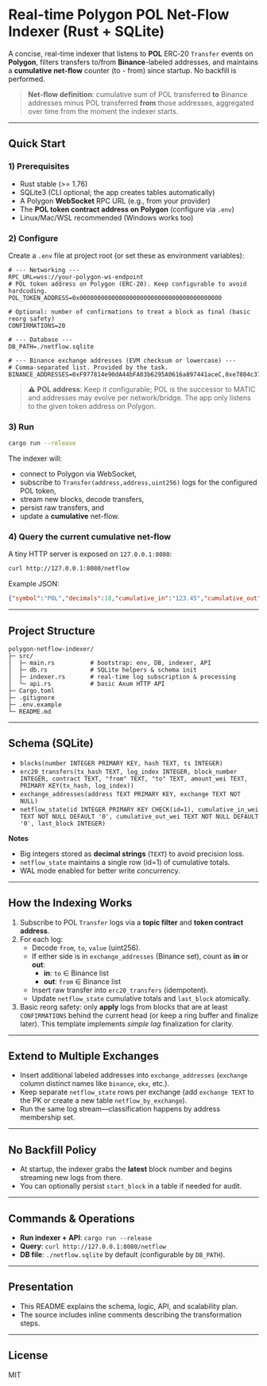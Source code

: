 
# Real-time Polygon POL Net-Flow Indexer (Rust + SQLite)

A concise, real-time indexer that listens to **POL** ERC‑20 `Transfer` events on **Polygon**, filters transfers
to/from **Binance**-labeled addresses, and maintains a **cumulative net-flow** counter (to - from) since startup.
No backfill is performed.

> **Net-flow definition**: cumulative sum of POL transferred **to** Binance addresses minus POL transferred **from**
> those addresses, aggregated over time from the moment the indexer starts.

---

## Quick Start

### 1) Prerequisites
- Rust stable (>= 1.76)
- SQLite3 (CLI optional; the app creates tables automatically)
- A Polygon **WebSocket** RPC URL (e.g., from your provider)
- The **POL token contract address on Polygon** (configure via `.env`)
- Linux/Mac/WSL recommended (Windows works too)

### 2) Configure
Create a `.env` file at project root (or set these as environment variables):

```env
# --- Networking ---
RPC_URL=wss://your-polygon-ws-endpoint
# POL token address on Polygon (ERC-20). Keep configurable to avoid hardcoding.
POL_TOKEN_ADDRESS=0x0000000000000000000000000000000000000000

# Optional: number of confirmations to treat a block as final (basic reorg safety)
CONFIRMATIONS=20

# --- Database ---
DB_PATH=./netflow.sqlite

# --- Binance exchange addresses (EVM checksum or lowercase) ---
# Comma-separated list. Provided by the task.
BINANCE_ADDRESSES=0xF977814e90dA44bFA03b6295A0616a897441aceC,0xe7804c37c13166fF0b37F5aE0BB07A3aEbb6e245,0x505e71695E9bc45943c58adEC1650577BcA68fD9,0x290275e3db66394C52272398959845170E4DCb88,0xD5C08681719445A5Fdce2Bda98b341A49050d821,0x082489A616aB4D46d1947eE3F912e080815b08DA
```

> ⚠️ **POL address**: Keep it configurable; POL is the successor to MATIC and addresses may evolve per network/bridge. The app only listens to the given token address on Polygon.

### 3) Run
```bash
cargo run --release
```

The indexer will:
- connect to Polygon via WebSocket,
- subscribe to `Transfer(address,address,uint256)` logs for the configured POL token,
- stream new blocks, decode transfers,
- persist raw transfers, and
- update a **cumulative** net-flow.

### 4) Query the current cumulative net-flow
A tiny HTTP server is exposed on `127.0.0.1:8080`:

```bash
curl http://127.0.0.1:8080/netflow
```

Example JSON:
```json
{"symbol":"POL","decimals":18,"cumulative_in":"123.45","cumulative_out":"67.89","cumulative_net":"55.56","last_block":53876543}
```

---

## Project Structure

```
polygon-netflow-indexer/
├─ src/
│  ├─ main.rs          # bootstrap: env, DB, indexer, API
│  ├─ db.rs            # SQLite helpers & schema init
│  ├─ indexer.rs       # real-time log subscription & processing
│  └─ api.rs           # basic Axum HTTP API
├─ Cargo.toml
├─ .gitignore
├─ .env.example
└─ README.md
```

---

## Schema (SQLite)

- `blocks(number INTEGER PRIMARY KEY, hash TEXT, ts INTEGER)`
- `erc20_transfers(tx_hash TEXT, log_index INTEGER, block_number INTEGER, contract TEXT, "from" TEXT, "to" TEXT, amount_wei TEXT, PRIMARY KEY(tx_hash, log_index))`
- `exchange_addresses(address TEXT PRIMARY KEY, exchange TEXT NOT NULL)`
- `netflow_state(id INTEGER PRIMARY KEY CHECK(id=1), cumulative_in_wei TEXT NOT NULL DEFAULT '0', cumulative_out_wei TEXT NOT NULL DEFAULT '0', last_block INTEGER)`

**Notes**
- Big integers stored as **decimal strings** (`TEXT`) to avoid precision loss.
- `netflow_state` maintains a single row (id=1) of cumulative totals.
- WAL mode enabled for better write concurrency.

---

## How the Indexing Works

1. Subscribe to POL `Transfer` logs via a **topic filter** and **token contract address**.
2. For each log:
   - Decode `from`, `to`, `value` (uint256).
   - If either side is in `exchange_addresses` (Binance set), count as **in** or **out**:
     - **in**: `to` ∈ Binance list
     - **out**: `from` ∈ Binance list
   - Insert raw transfer into `erc20_transfers` (idempotent).
   - Update `netflow_state` cumulative totals and `last_block` atomically.
3. Basic reorg safety: only **apply** logs from blocks that are at least `CONFIRMATIONS` behind the current head (or keep a ring buffer and finalize later). This template implements *simple lag* finalization for clarity.

---

## Extend to Multiple Exchanges

- Insert additional labeled addresses into `exchange_addresses` (`exchange` column distinct names like `binance`, `okx`, etc.).
- Keep separate `netflow_state` rows per exchange (add `exchange TEXT` to the PK or create a new table `netflow_by_exchange`).
- Run the same log stream—classification happens by address membership set.

---

## No Backfill Policy

- At startup, the indexer grabs the **latest** block number and begins streaming new logs from there.
- You can optionally persist `start_block` in a table if needed for audit.

---

## Commands & Operations

- **Run indexer + API**: `cargo run --release`
- **Query**: `curl http://127.0.0.1:8080/netflow`
- **DB file**: `./netflow.sqlite` by default (configurable by `DB_PATH`).

---

## Presentation

- This README explains the schema, logic, API, and scalability plan.
- The source includes inline comments describing the transformation steps.

---

## License

MIT
